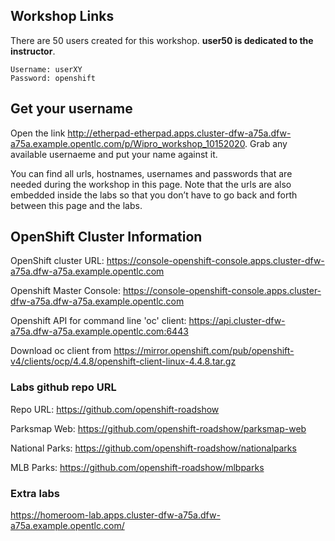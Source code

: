 ## Workshop Links

There are 50 users created for this workshop. **user50 is dedicated to the instructor**.

```
Username: userXY
Password: openshift
```

## Get your username  
 Open the link http://etherpad-etherpad.apps.cluster-dfw-a75a.dfw-a75a.example.opentlc.com/p/Wipro_workshop_10152020. Grab any available usernaeme and put your name against it.


You can find all urls, hostnames, usernames and passwords that are needed during the workshop in this page. Note that the urls are also embedded inside the labs so that you don’t have to go back and forth between this page and the labs.  

## OpenShift Cluster Information

OpenShift cluster URL: https://console-openshift-console.apps.cluster-dfw-a75a.dfw-a75a.example.opentlc.com


Openshift Master Console: https://console-openshift-console.apps.cluster-dfw-a75a.dfw-a75a.example.opentlc.com


Openshift API for command line 'oc' client:  https://api.cluster-dfw-a75a.dfw-a75a.example.opentlc.com:6443 


Download oc client from https://mirror.openshift.com/pub/openshift-v4/clients/ocp/4.4.8/openshift-client-linux-4.4.8.tar.gz

### Labs github repo URL

Repo URL: https://github.com/openshift-roadshow

Parksmap Web: https://github.com/openshift-roadshow/parksmap-web

National Parks: https://github.com/openshift-roadshow/nationalparks

MLB Parks: https://github.com/openshift-roadshow/mlbparks


### Extra labs

https://homeroom-lab.apps.cluster-dfw-a75a.dfw-a75a.example.opentlc.com/

